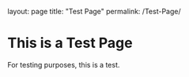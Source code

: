 layout: page
title: "Test Page"
permalink: /Test-Page/

# This is a Test Page

For testing purposes, this is a test.
